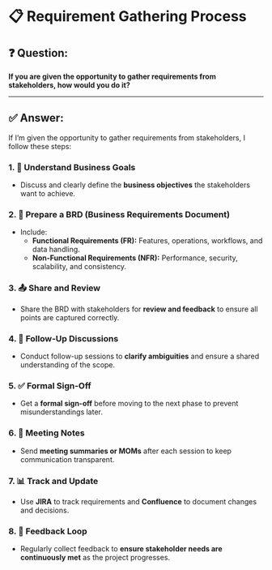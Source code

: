 # 📋 Requirement Gathering Process

## ❓ Question:
**If you are given the opportunity to gather requirements from stakeholders, how would you do it?**

---

## ✅ Answer:

If I’m given the opportunity to gather requirements from stakeholders, I follow these steps:

### 1. 🎯 Understand Business Goals
- Discuss and clearly define the **business objectives** the stakeholders want to achieve.

### 2. 📝 Prepare a BRD (Business Requirements Document)
- Include:
    - **Functional Requirements (FR):** Features, operations, workflows, and data handling.
    - **Non-Functional Requirements (NFR):** Performance, security, scalability, and consistency.

### 3. 📤 Share and Review
- Share the BRD with stakeholders for **review and feedback** to ensure all points are captured correctly.

### 4. 🤝 Follow-Up Discussions
- Conduct follow-up sessions to **clarify ambiguities** and ensure a shared understanding of the scope.

### 5. ✅ Formal Sign-Off
- Get a **formal sign-off** before moving to the next phase to prevent misunderstandings later.

### 6. 📨 Meeting Notes
- Send **meeting summaries or MOMs** after each session to keep communication transparent.

### 7. 📊 Track and Update
- Use **JIRA** to track requirements and **Confluence** to document changes and decisions.

### 8. 🔄 Feedback Loop
- Regularly collect feedback to **ensure stakeholder needs are continuously met** as the project progresses.